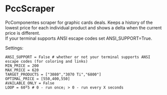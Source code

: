 # PccScraper
PcComponentes scraper for graphic cards deals.
Keeps a history of the lowest price for each individual product and shows a delta when the current price is different.  
If your terminal supports ANSI escape codes set ANSI_SUPPORT=True.

Settings:
```
ANSI_SUPPORT = False # whether or not your terminal supports ANSI escape codes (for coloring and links)
MIN_PRICE = 200
MAX_PRICE = 620
TARGET_PRODUCTS = ["3080","3070 Ti","6800"]
OPTIMAL_PRICE = [550,400,550]
AVAILABLE_ONLY = False
LOOP = 60*5 # 0 - run once; > 0 - run every X seconds
```
